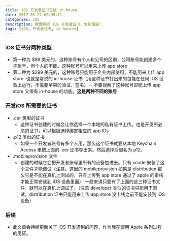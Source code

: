 ```yaml
---
title: iOS 开发者证书总结 in-house
date: 2017-05-27 00:39:11
categories: iOS
description: 我理解的 iOS 开发者证书，告别懵逼！
tags: [iOS, 开发者证书, in-hourse]
---
```

### iOS 证书分两种类型

* 第一种为 $99 美元的，这种账号有个人和公司的区别，公司账号能创建多个子账号，但个人的不能。这种账号可以用来上传 app store
* 第二种为 $299 美元的，这种账号只能用于企业内部使用，不能用来上传 app store .也就是常说的 in-house 证书（用这种证书打出来的包能在任何 iOS 设备上运行，不需要苹果的验证、签名）-- 不要误解了这种账号即能上传 app store 又带有 in-house 的功能。**这是两种不同的账号**

### 开发iOS 所需要的证书

* .cer 类型的证书
    + 这种证书创建的时候会让你选择一个本地的私有证书上传。也是开发所必须的证书，可以根据选择绑定相应的 app IDs 
* .p12 类似的证书
    + 如果一个开发者账号有多个人用，那么这个证书就要从本地 Keychain Access 里把上面的 .cer 证书导出来。然后选择后缀名为 p12。
* .mobileprovision 文件
    + 创建的时候它会把开发者账号里所有的设备加进去。只有 xcode 安装了这个文件才能调试（注意。这里的 mobileprovision 如果是 distribution 那么它是不能在真机上测试的，只有上传到 app store 通过了 apple 的审核才能正常安装到 iOS 设备里面）
一般来讲只要有了上面的这三种证书文件，就可以在真机上调试了。（注意 developer 类似的证书只能用于测试，distribution 证书只能用来上传 app store 没上线之前不能安装到 iOS 设备）

### 后续

* 此文章会持续更新关于 iOS 开发遇到的问题，作为我在使用 Apple 系列过程的见证。
